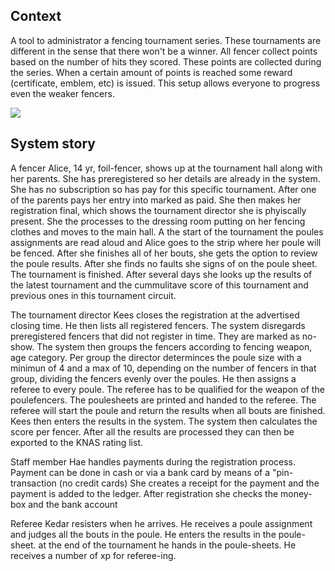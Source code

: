 ## Context
A tool to administrator a fencing tournament series. These tournaments are different in the sense that
there won't be a winner. All fencer collect points based on the number of hits they scored.
These points are collected during the series. When a certain amount of points is reached some
reward (certificate, emblem, etc) is issued. This setup allows everyone to progress even the weaker fencers.

![](embed:Context-Diagram)

## System story

A fencer Alice, 14 yr, foil-fencer, shows up at the tournament hall along with her parents. She has preregistered so her
details are already in the system. She has no subscription so has pay for this specific tournament. After one of the parents pays her entry into
marked as paid. She then makes her registration final, which shows the tournament director she is phyiscally present.
She the processes to the dressing room putting on her fencing clothes and moves to the main hall. A the start of the tournament the 
poules assignments are read aloud and Alice goes to the strip where her poule will be fenced. After she finishes all of her bouts, she gets
the option to review the poule results. After she finds no faults she signs of on the poule sheet. The tournament is finished. After several days
she looks up the results of the latest tournament and the cummulitave score of this tournament and previous ones in this tournament circuit.

The tournament director Kees closes the registration at the advertised closing time. He then lists all registered fencers. The system
disregards preregistered fencers that did not register in time. They are marked as no-show. The system then groups the fencers according to
fencing weapon, age category. Per group the director determinces the poule size with a minimun of 4 and a max of 10, depending on the number of
fencers in that group, dividing the fencers evenly over the poules. He then assigns a referee to every poule. The referee has to be qualified for the weapon 
of the poulefencers. The poulesheets are printed and handed to the referee. The referee will start the poule and return the results 
when all bouts are finished. Kees then enters the results in the system. The system then calculates the score per fencer. After all the results are processed they can then be exported to the KNAS rating list.

Staff member Hae handles payments during the registration process. Payment can be done in cash or via a  bank card by means of a "pin-transaction
(no credit cards)
She creates a receipt for the payment and the payment is added to the ledger. After registration she checks the money-box and the bank account

Referee Kedar resisters when he arrives. He receives a poule assignment and judges all the bouts in the poule. He enters the results in the poule-sheet.
at the end of the tournament he hands in the poule-sheets. He receives a number of xp for referee-ing.